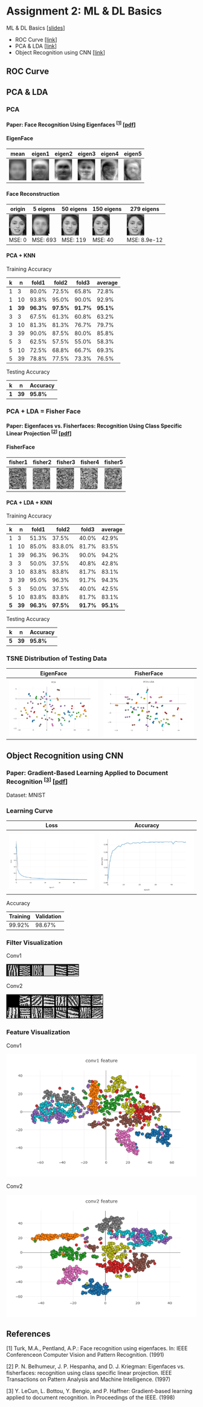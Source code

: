 # Assignment 2: ML & DL Basics
ML & DL Basics [[slides](http://media.ee.ntu.edu.tw/courses/cv/18F/hw/cv2018_hw02.pdf)]
* ROC Curve [[link](#roc-curve)]
* PCA & LDA [[link](#pca--lda)]
* Object Recognition using CNN [[link](#object-recognition-using-cnn)]

## ROC Curve

## PCA & LDA

### PCA

#### Paper: Face Recognition Using Eigenfaces <sup>[[1](#references)]</sup> [[pdf](https://people.eecs.berkeley.edu/~johnw/cs294-97/papers/eigenface.pdf)]

#### EigenFace
mean | eigen1 | eigen2 | eigen3 | eigen4 | eigen5
--- | --- | --- | --- | --- | --- 
![mean](report/hw2-2/mean.png) | ![eigen1](report/hw2-2/eigen1.png) | ![eigen2](report/hw2-2/eigen2.png) | ![eigen3](report/hw2-2/eigen3.png) | ![eigen4](report/hw2-2/eigen4.png)| ![eigen5](report/hw2-2/eigen5.png)

#### Face Reconstruction
origin | 5 eigens | 50 eigens | 150 eigens| 279 eigens
--- | --- | --- | --- | --- 
![origin](report/hw2-2/8_6.png) <br/> MSE: 0 | ![5](report/hw2-2/8_6_5.png) <br/> MSE: 693 | ![50](report/hw2-2/8_6_50.png) <br/> MSE: 119 | ![150](report/hw2-2/8_6_150.png) <br/> MSE: 40 | ![279](report/hw2-2/8_6_279.png) <br/> MSE: 8.9e-12

#### PCA + KNN
Training Accuracy

k | n | fold1 | fold2 | fold3 | average
--- | --- | --- | --- | --- | ---
1 | 3 | 80.0% | 72.5% | 65.8% | 72.8%
1 | 10 | 93.8% | 95.0% | 90.0% | 92.9%
**1** | **39** | **96.3%** | **97.5%** | **91.7%** | **95.1%**
3 | 3 | 67.5% | 61.3% | 60.8% | 63.2%
3 | 10 | 81.3% | 81.3% | 76.7% | 79.7%
3 | 39 | 90.0% | 87.5% | 80.0% | 85.8%
5 | 3 | 62.5% | 57.5% | 55.0% | 58.3%
5 | 10 | 72.5% | 68.8% | 66.7% | 69.3%
5 | 39 | 78.8% | 77.5% | 73.3% | 76.5%

Testing Accuracy

k | n | Accuracy
--- | --- | ---
**1** | **39** | **95.8%**


### PCA + LDA = Fisher Face

#### Paper: Eigenfaces vs. Fisherfaces: Recognition Using Class Specific Linear Projection <sup>[[2](#references)]</sup> [[pdf](https://cseweb.ucsd.edu/classes/wi14/cse152-a/fisherface-pami97.pdf)]

#### FisherFace
fisher1 | fisher2 | fisher3 | fisher4 | fisher5
--- | --- | --- | --- | --- 
![fisher1](report/hw2-2/fisher1.png) | ![fisher2](report/hw2-2/fisher2.png) | ![fisher3](report/hw2-2/fisher3.png) | ![fisher4](report/hw2-2/fisher4.png)| ![fisher5](report/hw2-2/fisher5.png)


#### PCA + LDA + KNN
Training Accuracy

k | n | fold1 | fold2 | fold3 | average
--- | --- | --- | --- | --- | ---
1 | 3 | 51.3% | 37.5% | 40.0% | 42.9%
1 | 10 | 85.0% | 83.8.0% | 81.7% | 83.5%
1 | 39 | 96.3% | 96.3% | 90.0% | 94.2%
3 | 3 | 50.0% | 37.5% | 40.8% | 42.8%
3 | 10 | 83.8% | 83.8% | 81.7% | 83.1%
3 | 39 | 95.0% | 96.3% | 91.7% | 94.3%
5 | 3 | 50.0% | 37.5% | 40.0% | 42.5%
5 | 10 | 83.8% | 83.8% | 81.7% | 83.1%
**5** | **39** | **96.3%** | **97.5%** | **91.7%** | **95.1%**

Testing Accuracy

k | n | Accuracy
--- | --- | ---
**5** | **39** | **95.8%**

### TSNE Distribution of Testing Data
EigenFace | FisherFace
--- | ---
![pca_tsne](report/hw2-2/pca_tsne.png) | ![fisher_tsne](report/hw2-2/lda_tsne.png)

## Object Recognition using CNN
### Paper: Gradient-Based Learning Applied to Document Recognition <sup>[[3](#references)]</sup> [[pdf](http://yann.lecun.com/exdb/publis/pdf/lecun-01a.pdf)]

Dataset: MNIST

### Learning Curve

Loss | Accuracy
--- | ---
![loss](report/hw2-3/loss.png) | ![accuracy](report/hw2-3/accuracy.png)

Accuracy

Training | Validation
--- | ---
99.92% | 98.67%

### Filter Visualization
Conv1

![conv1](report/hw2-3/conv1filters.png)

Conv2

![conv2](report/hw2-3/conv2filters.png)

### Feature Visualization
Conv1

![conv1](report/hw2-3/conv1features.png)

Conv2

![conv2](report/hw2-3/conv2features.png)



## References
[1] Turk, M.A., Pentland, A.P.: Face recognition using eigenfaces. In: IEEE Conferenceon Computer Vision and Pattern Recognition. (1991)

[2] P. N. Belhumeur, J. P. Hespanha, and D. J. Kriegman: Eigenfaces vs. fisherfaces: recognition using class specific linear projection. IEEE Transactions on Pattern Analysis and Machine Intelligence. (1997)

[3] Y. LeCun, L. Bottou, Y. Bengio, and P. Haffner: Gradient-based learning applied to document recognition. In Proceedings of the IEEE. (1998)
